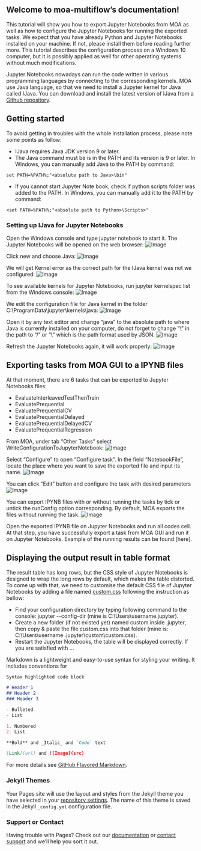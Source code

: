 ## Welcome to moa-multiflow’s documentation!

This tutorial will show you how to export Jupyter Notebooks from MOA as well as how to configure the Jupyter Notebooks for running the exported tasks. We expect that you have already Python and Jupyter Notebooks installed on your machine. If not, please install them before reading further more. This tutorial describes the configuration process on a Windows 10 computer, but it is possibly applied as well for other operating systems without much modifications.

Jupyter Notebooks nowadays can run the code written in various programming languages by connecting to the corresponding kernels. MOA use Java language, so that we need to install a Jupyter kernel for Java called IJava. You can download and install the latest version of IJava from a [Github repository](https://github.com/SpencerPark/IJava).

## Getting started
To avoid getting in troubles with the whole installation process, please note some
points as follow:
- IJava requires Java JDK version 9 or later.
- The Java command must be is in the PATH and its version is 9 or later. In
Windows, you can manually add Java to the PATH by command:
```
set PATH=%PATH%;"<absolute path to Java>\bin"
```
- If you cannot start Jupyter Note book, check if python scripts folder was added
to the PATH. In Windows, you can manually add it to the PATH by command:
```
<set PATH=%PATH%;"<absolute path to Python>\Scripts>"
```
### Setting up IJava for Jupyter Notebooks
Open the Windows console and type jupyter notebook to start it. The Jupyter Notebooks will be opened on the web browser:
![Image](https://github.com/truongtd6285/moa-multiflow/blob/master/images/jb-homepage.png)

Click new and choose Java:
![Image](https://github.com/truongtd6285/moa-multiflow/blob/master/images/jp-kernel.PNG)

We will get Kernel error as the correct path for the IJava kernel was not we configured:
![Image](https://github.com/truongtd6285/moa-multiflow/blob/master/images/jp-kernelerror.png)

To see available kernels for Jupyter Notebooks, run jupyter kernelspec list from the Windows console:
![Image](https://github.com/truongtd6285/moa-multiflow/blob/master/images/jp-kernellist.png)

We edit the configuration file for Java kernel in the folder C:\ProgramData\jupyter\kernels\java:
![Image](https://github.com/truongtd6285/moa-multiflow/blob/master/images/jp-kernelfolder.png)

Open it by any text editor and change “java” to the absolute path to where Java is currently installed on your computer, do not forget to change “\” in the path to “/” or “\\” which is the path format used by JSON.
![Image](https://github.com/truongtd6285/moa-multiflow/blob/master/images/jp-javakernel-config.PNG)

Refresh the Jupyter Notebooks again, it will work properly:
![Image](https://github.com/truongtd6285/moa-multiflow/blob/master/images/jp-kernel-success.png)

## Exporting tasks from MOA GUI to a IPYNB files
At that moment, there are 6 tasks that can be exported to Jupyter Notebooks files:
- EvaluateInterleavedTestThenTrain
- EvaluatePrequential
- EvaluatePrequentialCV
- EvaluatePrequentialDelayed
- EvaluatePrequentialDelayedCV
- EvaluatePrequentialRegression

From MOA, under tab “Other Tasks” select WriteConfigurationToJupyterNotebook:
![Image](https://github.com/truongtd6285/moa-multiflow/blob/master/images/moa-jb-home.png)

Select “Configure” to open “Configure task”. In the field “NotebookFile”, locate the place where you want to save the exported file and input its name.
![Image](https://github.com/truongtd6285/moa-multiflow/blob/master/images/moa-jb-savefile.png)

You can click “Edit” button and configure the task with desired parameters
![Image](https://github.com/truongtd6285/moa-multiflow/blob/master/images/moa-jb-edittasks.png)

You can export IPYNB files with or without running the tasks by tick or untick the runConfig option corresponding. By default, MOA exports the files without running the task.
![Image](https://github.com/truongtd6285/moa-multiflow/blob/master/images/moa-jb-runconfig.png)

Open the exported IPYNB file on Jupyter Notebooks and run all codes cell. At that step, you have successfully export a task from MOA GUI and run it on Jupyter Notebooks. Example of the running results can be found [here].

## Displaying the output result in table format
The result table has long rows, but the CSS style of Jupyter Notebooks is designed to wrap the long rows by default, which makes the table distorted. To come up with that, we need to customise the default CSS file of Jupyter Notebooks by adding a file named [custom.css](https://github.com/truongtd6285/moa-multiflow/blob/master/css/custom.css) following the instruction as bellow:
-	Find your configuration directory by typing following command to the console: jupyter --config-dir (mine is C:\Users\username\.jupyter). 
-	Create a new folder (if not existed yet) named custom inside .jupyter\, then copy & paste the file custom.css into that folder (mine is: C:\Users\username \.jupyter\custom\custom.css).
-	Restart the Jupyter Notebooks, the table will be displayed correctly.
If you are satisfied with ...

Markdown is a lightweight and easy-to-use syntax for styling your writing. It includes conventions for

```markdown
Syntax highlighted code block

# Header 1
## Header 2
### Header 3

- Bulleted
- List

1. Numbered
2. List

**Bold** and _Italic_ and `Code` text

[Link](url) and ![Image](src)
```

For more details see [GitHub Flavored Markdown](https://guides.github.com/features/mastering-markdown/).

### Jekyll Themes

Your Pages site will use the layout and styles from the Jekyll theme you have selected in your [repository settings](https://github.com/truongtd6285/moa-multiflow/settings). The name of this theme is saved in the Jekyll `_config.yml` configuration file.

### Support or Contact

Having trouble with Pages? Check out our [documentation](https://help.github.com/categories/github-pages-basics/) or [contact support](https://github.com/contact) and we’ll help you sort it out.
